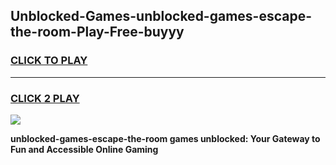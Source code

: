 
## Unblocked-Games-unblocked-games-escape-the-room-Play-Free-buyyy
<h3>
<a href="https://premium76.site?title=unblocked-games-escape-the-room&ref=23A">CLICK TO PLAY</a></h3>
<hr>

<h3>
<a href="https://premium76.site?title=unblocked-games-escape-the-room&ref=23A">CLICK 2 PLAY</a>
  
</h3>

<a href="https://premium76.site?title=unblocked-games-escape-the-room&ref=23A"><img src="https://clearcache.store/games.png"></a>


**unblocked-games-escape-the-room games unblocked: Your Gateway to Fun and Accessible Online Gaming**
